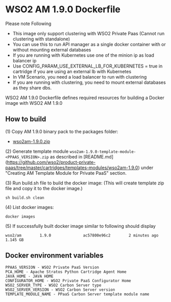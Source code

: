 # WSO2 AM 1.9.0 Dockerfile

Please note Following

* This image only support clustering with WSO2 Private Paas (Cannot run clustering with standalone)
* You can use this to run API manager as a single docker container with or without mounting external databases
* If you are running with Kubernetes use one of the minion ip as load balancer ip
* Use CONFIG_PARAM_USE_EXTERNAL_LB_FOR_KUBERNETES = true in cartridge if you are using an external lb with Kubernetes
* In VM Scenario, you need a load balancer to run with clustering
* If you are running with clustering, you need to mount external databases as they share dbs.


WSO2 AM 1.9.0 Dockerfile defines required resources for building a Docker image with WSO2 AM 1.9.0

## How to build

(1) Copy AM 1.9.0 binary pack to the packages folder:

* [wso2am-1.9.0.zip](http://wso2.com/api-management/)

(2) Generate template module `wso2am-1.9.0-template-module-<PPAAS_VERSION>.zip` as described in [README.md] (https://github.com/wso2/product-private-paas/tree/master/cartridges/templates-modules/wso2am-1.9.0) under "Creating AM Template Module for Private PaaS" section.

(3) Run build.sh file to build the docker image: (This will create template zip file and copy it to the docker image.)
```
sh build.sh clean
```

(4) List docker images:
```
docker images
```

(5) If successfully built docker image similar to following should display
```
wso2/am        1.9.0              ac57800e96c2        2 minutes ago         1.145 GB
```
## Docker environment variables
```
PPAAS_VERSION - WSO2 Private PaaS Version
PCA_HOME - Apache Stratos Python Cartridge Agent Home
JAVA_HOME - JAVA HOME
CONFIGURATOR_HOME - WSO2 Private PaaS Configurator Home
WSO2_SERVER_TYPE - WSO2 Carbon Server type
WSO2_SERVER_VERSION - WSO2 Carbon Server version
TEMPLATE_MODULE_NAME - PPaaS Carbon Server template module name
```